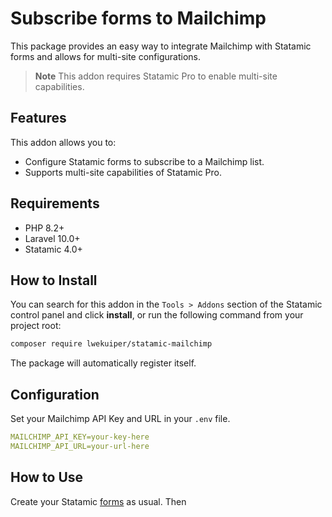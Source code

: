# Subscribe forms to Mailchimp

This package provides an easy way to integrate Mailchimp with Statamic forms and allows for multi-site configurations.

> **Note**
> This addon requires Statamic Pro to enable multi-site capabilities.

## Features

This addon allows you to:
- Configure Statamic forms to subscribe to a Mailchimp list.
- Supports multi-site capabilities of Statamic Pro.

## Requirements

* PHP 8.2+
* Laravel 10.0+
* Statamic 4.0+

## How to Install

You can search for this addon in the `Tools > Addons` section of the Statamic control panel and click **install**, or run the following command from your project root:

``` bash
composer require lwekuiper/statamic-mailchimp
```

The package will automatically register itself.

## Configuration

Set your Mailchimp API Key and URL in your `.env` file.

```yaml
MAILCHIMP_API_KEY=your-key-here
MAILCHIMP_API_URL=your-url-here
```

## How to Use

Create your Statamic [forms](https://statamic.dev/forms#content) as usual. Then
